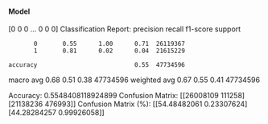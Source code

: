 #### Model
[0 0 0 ... 0 0 0]
Classification Report:
              precision    recall  f1-score   support

           0       0.55      1.00      0.71  26119367
           1       0.81      0.02      0.04  21615229

    accuracy                           0.55  47734596
   macro avg       0.68      0.51      0.38  47734596
weighted avg       0.67      0.55      0.41  47734596

Accuracy: 0.5548408118924899
Confusion Matrix:
[[26008109   111258]
 [21138236   476993]]
Confusion Matrix (%):
[[54.48482061  0.23307624]
 [44.28284257  0.99926058]]
